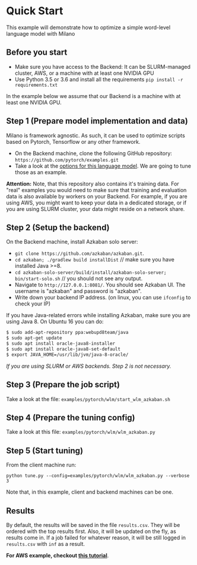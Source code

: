 # Quick Start
This example will demonstrate how to optimize a simple word-level language model with Milano

## Before you start
* Make sure you have access to the Backend: It can be SLURM-managed cluster, AWS, or a machine with at least one NVIDIA GPU
* Use Python 3.5 or 3.6 and install all the requirements ``pip install -r requirements.txt``

In the example below we assume that our Backend is a machine with at least one NVIDIA GPU.

## Step 1 (Prepare model implementation and data)

Milano is framework agnostic. As such, it can be used to optimize scripts based on Pytorch, Tensorflow or any other framework.

* On the Backend machine, clone the following GitHub repository: ``https://github.com/pytorch/examples.git``
* Take a look at the [options for this language model](https://github.com/pytorch/examples/tree/master/word_language_model). We are going to tune those as an example.

**Attention:** Note, that this repository also contains it's training data.
For "real" examples you would need to make sure that training and evaluation data is also available by workers on your Backend.
For example, if you are using AWS, you might want to keep your data in a dedicated storage, or if you are using SLURM cluster, your 
data might reside on a network share. 

## Step 2 (Setup the backend)

On the Backend machine, install Azkaban solo server:
* ``git clone https://github.com/azkaban/azkaban.git``.
* ``cd azkaban; ./gradlew build installDist`` // make sure you have installed Java >=8.
* ``cd azkaban-solo-server/build/install/azkaban-solo-server; bin/start-solo.sh`` // you should not see any output.
* Navigate to ``http://127.0.0.1:8081/``. You should see Azkaban UI. The username is "azkaban" and password is "azkaban".
* Write down your backend IP address. (on linux, you can use ``ifconfig`` to check your IP)

If you have Java-related errors while installing Azkaban, make sure you are using Java 8. 
On Ubuntu 16 you can do:
```bash
$ sudo add-apt-repository ppa:webupd8team/java
$ sudo apt-get update
$ sudo apt install oracle-java8-installer
$ sudo apt install oracle-java8-set-default
$ export JAVA_HOME=/usr/lib/jvm/java-8-oracle/
```

*If you are using SLURM or AWS backends. Step 2 is not necessary.* 
## Step 3 (Prepare the job script)
Take a look at the file: ``examples/pytorch/wlm/start_wlm_azkaban.sh``

## Step 4 (Prepare the tuning config)
Take a look at this file: ``examples/pytorch/wlm/wlm_azkaban.py``

## Step 5 (Start tuning)
From the client machine run:

``python tune.py --config=examples/pytorch/wlm/wlm_azkaban.py --verbose 3``

Note that, in this example, client and backend machines can be one.

## Results
By default, the results will be saved in the file ``results.csv``. They will be ordered with the top results first.
Also, it will be updated on the fly, as results come in.
If a job failed for whatever reason, it will be still logged in ``results.csv`` with ``inf`` as a result.

**For AWS example, checkout [this tutorial](Quick_start_aws.md)**.

